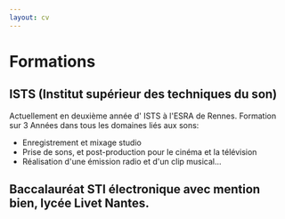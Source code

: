 ```yaml
---
layout: cv
---
```


# Formations
## ISTS (Institut supérieur des techniques du son)
  Actuellement en deuxième année d' ISTS à l'ESRA de Rennes. Formation sur 3 Années dans tous les domaines liés aux sons:
  - Enregistrement et mixage studio
  - Prise de sons, et post-production pour le cinéma et la télévision
  - Réalisation d'une émission radio et d'un clip musical...
  
## Baccalauréat STI électronique avec mention bien, lycée Livet Nantes. 
